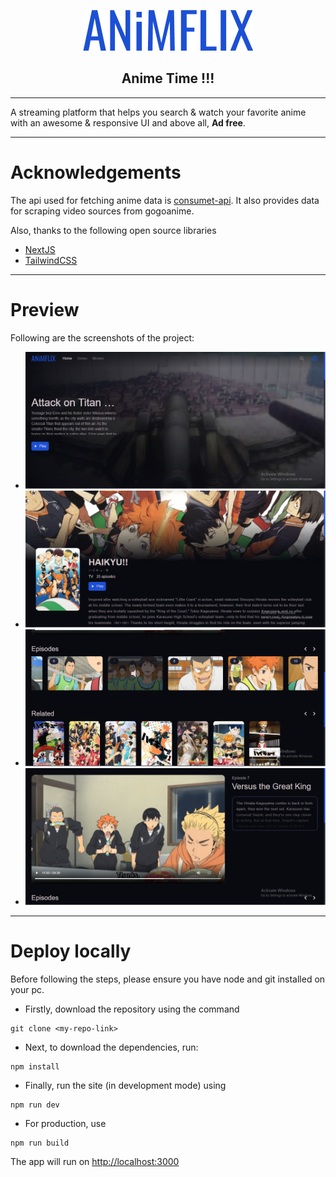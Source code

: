 <p align="center">
  <a href="https://github.com/riimuru/gogoanime">
    <img src="public/assets/ANiMFLIX.png" alt="Logo">
  </a>

  <h2 align="center">Anime Time !!!</h2>
</p>

---

A streaming platform that helps you search & watch your favorite anime with an awesome & responsive UI and above all, **Ad free**.

---

# Acknowledgements

The api used for fetching anime data is [consumet-api](https://www.github.com/consumet/consumet-api). It also provides data for scraping video sources from gogoanime.

Also, thanks to the following open source libraries

-   [NextJS](https://nextjs.org/)
-   [TailwindCSS](https://tailwindcss.com/)

---

# Preview

Following are the screenshots of the project:

-   ![Image](public/assets/animflix-ss1.png)
-   ![Image](public/assets/animflix-ss4.png)
-   ![Image](public/assets/animflix-ss6.png)
-   ![Image](public/assets/animflix-ss5.png)

---

# Deploy locally

Before following the steps, please ensure you have node and git installed on your pc.

-   Firstly, download the repository using the command

```
git clone <my-repo-link>
```

-   Next, to download the dependencies, run:

```
npm install
```

-   Finally, run the site (in development mode) using

```
npm run dev
```

-   For production, use

```
npm run build
```

The app will run on [http://localhost:3000](http://localhost:3000)
